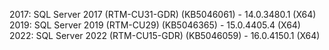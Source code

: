 2017: SQL Server 2017 (RTM-CU31-GDR) (KB5046061) - 14.0.3480.1 (X64)
2019: SQL Server 2019 (RTM-CU29) (KB5046365) - 15.0.4405.4 (X64) 
2022: SQL Server 2022 (RTM-CU15-GDR) (KB5046059) - 16.0.4150.1 (X64)
